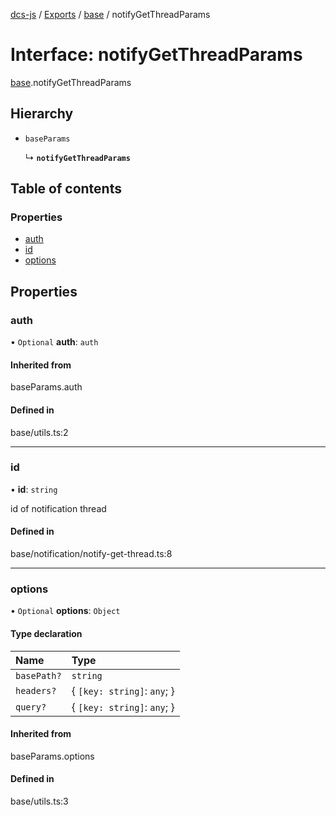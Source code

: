 [dcs-js](../README.md) / [Exports](../modules.md) / [base](../modules/base.md) / notifyGetThreadParams

# Interface: notifyGetThreadParams

[base](../modules/base.md).notifyGetThreadParams

## Hierarchy

- `baseParams`

  ↳ **`notifyGetThreadParams`**

## Table of contents

### Properties

- [auth](base.notifyGetThreadParams.md#auth)
- [id](base.notifyGetThreadParams.md#id)
- [options](base.notifyGetThreadParams.md#options)

## Properties

### <a id="auth" name="auth"></a> auth

• `Optional` **auth**: `auth`

#### Inherited from

baseParams.auth

#### Defined in

base/utils.ts:2

___

### <a id="id" name="id"></a> id

• **id**: `string`

id of notification thread

#### Defined in

base/notification/notify-get-thread.ts:8

___

### <a id="options" name="options"></a> options

• `Optional` **options**: `Object`

#### Type declaration

| Name | Type |
| :------ | :------ |
| `basePath?` | `string` |
| `headers?` | { `[key: string]`: `any`;  } |
| `query?` | { `[key: string]`: `any`;  } |

#### Inherited from

baseParams.options

#### Defined in

base/utils.ts:3
